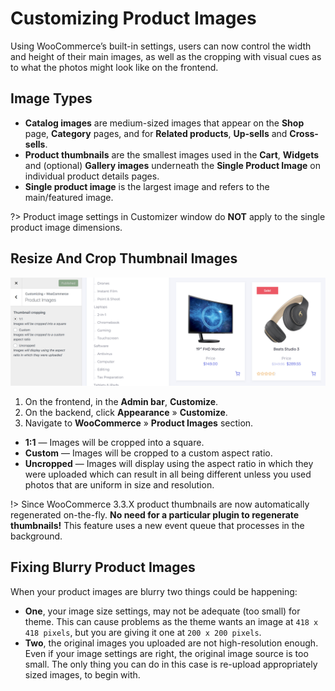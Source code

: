 # Customizing Product Images

Using WooCommerce’s built-in settings, users can now control the width and height of their main images, as well as the cropping with visual cues as to what the photos might look like on the frontend.

## Image Types

* **Catalog images** are medium-sized images that appear on the **Shop** page, **Category** pages, and for **Related products**, **Up-sells** and **Cross-sells**.
* **Product thumbnails** are the smallest images used in the **Cart**, **Widgets** and (optional) **Gallery images** underneath the **Single Product Image** on individual product details pages.
* **Single product image** is the largest image and refers to the main/featured image.

?> Product image settings in Customizer window do **NOT** apply to the single product image dimensions.

## Resize And Crop Thumbnail Images

![Customizing Product Images](img/customizing-product-images.png)

1. On the frontend, in the **Admin bar**, **Customize**.
2. On the backend, click **Appearance** » **Customize**.
3. Navigate to **WooCommerce** » **Product Images** section.
  - **1:1** — Images will be cropped into a square.
  - **Custom** — Images will be cropped to a custom aspect ratio.
  - **Uncropped** — Images will display using the aspect ratio in which they were uploaded which can result in all being different unless you used photos that are uniform in size and resolution.
  
!> Since WooCommerce 3.3.X product thumbnails are now automatically regenerated on-the-fly. **No need for a particular plugin to regenerate thumbnails!** This feature uses a new event queue that processes in the background. 

## Fixing Blurry Product Images

When your product images are blurry two things could be happening:

* **One**, your image size settings, may not be adequate (too small) for theme. This can cause problems as the theme wants an image at ```418 x 418 pixels```, but you are giving it one at ```200 x 200 pixels```.
* **Two**, the original images you uploaded are not high-resolution enough. Even if your image settings are right, the original image source is too small. The only thing you can do in this case is re-upload appropriately sized images, to begin with.
